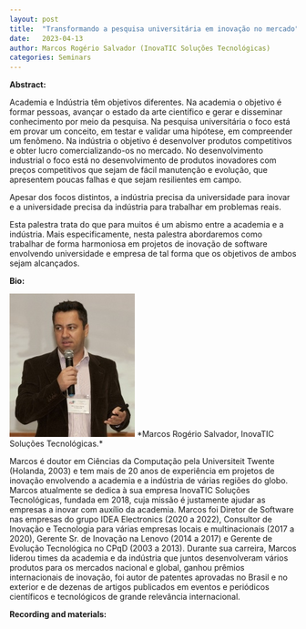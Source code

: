 ```yaml
---
layout: post
title:  "Transformando a pesquisa universitária em inovação no mercado"
date:   2023-04-13  
author: Marcos Rogério Salvador (InovaTIC Soluções Tecnológicas)
categories: Seminars
---
```


**Abstract:** 

Academia e Indústria têm objetivos diferentes. Na academia o objetivo é formar pessoas, avançar o estado da arte científico e gerar e disseminar conhecimento por meio da pesquisa. Na pesquisa universitária o foco está em provar um conceito, em testar e validar uma hipótese, em compreender um fenômeno. Na indústria o objetivo é desenvolver produtos competitivos e obter lucro comercializando-os no mercado. No desenvolvimento industrial o foco está no desenvolvimento de produtos inovadores com preços competitivos que sejam de fácil manutenção e evolução, que apresentem poucas falhas e que sejam resilientes em campo.

Apesar dos focos distintos, a indústria precisa da universidade para inovar e a universidade precisa da indústria para trabalhar em problemas reais. 

Esta palestra trata do que para muitos é um abismo entre a academia e a indústria. Mais especificamente, nesta palestra abordaremos como trabalhar de forma harmoniosa em projetos de inovação de software envolvendo universidade e empresa de tal forma que os objetivos de ambos sejam alcançados. 

**Bio:** 

<img alt="Marcos R SalvadorFoto bio" src="https://github.com/ia377-feec-unicamp/ia377-feec-unicamp.github.io/blob/main/pictures/salvador.jpg?raw=true" style="width: 220px; height: 252px;" >
*Marcos Rogério  Salvador, InovaTIC Soluções Tecnológicas.*  

Marcos é doutor em Ciências da Computação pela Universiteit Twente (Holanda, 2003) e tem mais de 20 anos de experiência em projetos de inovação envolvendo a academia e a indústria de várias regiões do globo. Marcos atualmente se dedica à sua empresa InovaTIC Soluções Tecnológicas, fundada em 2018, cuja missão é justamente ajudar as empresas a inovar com auxílio da academia. Marcos foi Diretor de Software nas empresas do grupo IDEA Electronics (2020 a 2022), Consultor de Inovação e Tecnologia para várias empresas locais e multinacionais (2017 a 2020), Gerente Sr. de Inovação na Lenovo (2014 a 2017) e Gerente de Evolução Tecnológica no CPqD (2003 a 2013). Durante sua carreira, Marcos liderou times da academia e da indústria que juntos desenvolveram vários produtos para os mercados nacional e global, ganhou prêmios internacionais de inovação, foi autor de patentes aprovadas no Brasil e no exterior e de dezenas de artigos publicados em eventos e periódicos científicos e tecnológicos de grande relevância internacional. 

**Recording and materials:**


